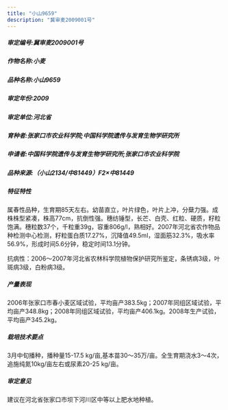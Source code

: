 ```yaml
---
title: "小山9659"
description: "冀审麦2009001号"
---
```

##### 审定编号:冀审麦2009001号

##### 作物名称:小麦

##### 品种名称:小山9659

##### 审定年份:2009

##### 审定单位:河北省

##### 育种者:张家口市农业科学院;中国科学院遗传与发育生物学研究所

##### 申请者:中国科学院遗传与发育生物学研究所;张家口市农业科学院

##### 品种来源:（小山2134/中81449）F2×中81449

##### 特征特性
属春性品种，生育期85天左右。幼苗直立，叶片绿色，叶片上冲，分蘖力强。成株株型紧凑，株高77cm，抗倒性强。穗纺锤型，长芒、白壳、红粒、硬质，籽粒饱满。穗粒数37个，千粒重39g，容重806g/l，熟相好。2007年河北省农作物品种检测中心检测，籽粒蛋白质17.27%，沉降值49.5ml，湿面筋32.3%，吸水率56.9%，形成时间5.6分钟，稳定时间13.1分钟。
抗病性：2006～2007年河北省农林科学院植物保护研究所鉴定，条锈病3级，叶斑病3级，白粉病3级。 




##### 产量表现
2006年张家口市春小麦区域试验，平均亩产383.5kg；2007年同组区域试验，平均亩产348.8kg；2008年同组区域试验，平均亩产406.1kg。2008年生产试验，平均亩产345.2kg。

##### 栽培技术要点
3月中旬播种，播种量15-17.5 kg/亩,基本苗30～35万/亩。全生育期浇水3～4次，追施纯氮10kg/亩左右或尿素20-25 kg/亩。

##### 审定意见
建议在河北省张家口市坝下河川区中等以上肥水地种植。
